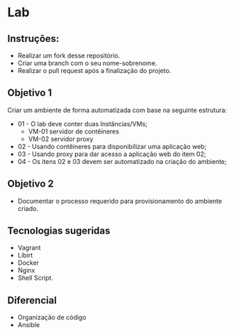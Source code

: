 # Lab

## Instruções:
- Realizar um fork desse repositório.
- Criar uma branch com o seu nome-sobrenome.
- Realizar o pull request após a finalização do projeto.

## Objetivo 1
Criar um ambiente de forma automatizada com base na seguinte estrutura:
- 01 - O lab deve conter duas Instâncias/VMs;
   - VM-01 servidor de contêineres
   - VM-02 servidor proxy
- 02 - Usando contêineres para disponibilizar uma aplicação web;
- 03 - Usando proxy para dar acesso a aplicação web do item 02;
- 04 - Os itens 02 e 03 devem ser automatizado na criação do ambiente;

## Objetivo 2
- Documentar o processo requerido para provisionamento do ambiente criado.

## Tecnologias sugeridas
- Vagrant
- Libirt 
- Docker
- Nginx
- Shell Script.

## Diferencial
- Organização de código
- Ansible